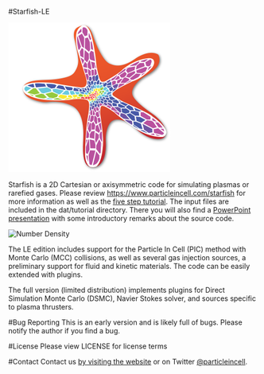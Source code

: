 #Starfish-LE

![Starfish logo](starfish.png)

Starfish is a 2D Cartesian or axisymmetric code for simulating plasmas or rarefied gases. 
Please review https://www.particleincell.com/starfish for more information as well as
the [five step tutorial](https://www.particleincell.com/2012/starfish-tutorial-part1/).
The input files are included in the dat/tutorial directory. There you will also find
a [PowerPoint presentation](dat/tutorial/starfish-code-overview.pdf) with some introductory remarks about the source code.

![Number Density](nd-400x160)

The LE edition includes support for the Particle In Cell (PIC) method with Monte Carlo (MCC) collisions,
as well as several gas injection sources, a preliminary support for fluid and kinetic materials. The
code can be easily extended with plugins. 

The full version (limited distribution) implements plugins for Direct Simulation Monte Carlo (DSMC),
Navier Stokes solver, and sources specific to plasma thrusters.

#Bug Reporting
This is an early version and is likely full of bugs. Please notify the author if you find a bug.

#License
Please view LICENSE for license terms

#Contact
Contact us [by visiting the website](https://www.particleincell.com/contact/) 
or on Twitter [@particleincell](https://twitter.com/particleincell).


